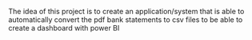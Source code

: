 The idea of this project is to create an application/system that is able to automatically convert the pdf bank statements to csv files to be able to create a dashboard with power BI

